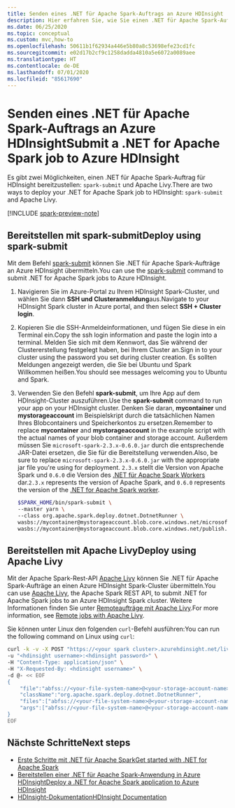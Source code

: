 ```yaml
---
title: Senden eines .NET für Apache Spark-Auftrags an Azure HDInsight
description: Hier erfahren Sie, wie Sie einen .NET für Apache Spark-Auftrag mit spark-submit und Apache Livy an Azure HDInsight senden.
ms.date: 06/25/2020
ms.topic: conceptual
ms.custom: mvc,how-to
ms.openlocfilehash: 50611b1f62934a446e5b80a8c53698efe23cd1fc
ms.sourcegitcommit: e02d17b2cf9c1258dadda4810a5e6072a0089aee
ms.translationtype: HT
ms.contentlocale: de-DE
ms.lasthandoff: 07/01/2020
ms.locfileid: "85617690"
---
```

# <a name="submit-a-net-for-apache-spark-job-to-azure-hdinsight"></a><span data-ttu-id="5c2b6-103">Senden eines .NET für Apache Spark-Auftrags an Azure HDInsight</span><span class="sxs-lookup"><span data-stu-id="5c2b6-103">Submit a .NET for Apache Spark job to Azure HDInsight</span></span>

<span data-ttu-id="5c2b6-104">Es gibt zwei Möglichkeiten, einen .NET für Apache Spark-Auftrag für HDInsight bereitzustellen: `spark-submit` und Apache Livy.</span><span class="sxs-lookup"><span data-stu-id="5c2b6-104">There are two ways to deploy your .NET for Apache Spark job to HDInsight: `spark-submit` and Apache Livy.</span></span>

[!INCLUDE [spark-preview-note](../../../includes/spark-preview-note.md)]

## <a name="deploy-using-spark-submit"></a><span data-ttu-id="5c2b6-105">Bereitstellen mit spark-submit</span><span class="sxs-lookup"><span data-stu-id="5c2b6-105">Deploy using spark-submit</span></span>

<span data-ttu-id="5c2b6-106">Mit dem Befehl [spark-submit](https://spark.apache.org/docs/latest/submitting-applications.html) können Sie .NET für Apache Spark-Aufträge an Azure HDInsight übermitteln.</span><span class="sxs-lookup"><span data-stu-id="5c2b6-106">You can use the [spark-submit](https://spark.apache.org/docs/latest/submitting-applications.html) command to submit .NET for Apache Spark jobs to Azure HDInsight.</span></span>

1. <span data-ttu-id="5c2b6-107">Navigieren Sie im Azure-Portal zu Ihrem HDInsight Spark-Cluster, und wählen Sie dann **SSH und Clusteranmeldung**aus.</span><span class="sxs-lookup"><span data-stu-id="5c2b6-107">Navigate to your HDInsight Spark cluster in Azure portal, and then select **SSH + Cluster login**.</span></span>

2. <span data-ttu-id="5c2b6-108">Kopieren Sie die SSH-Anmeldeinformationen, und fügen Sie diese in ein Terminal ein.</span><span class="sxs-lookup"><span data-stu-id="5c2b6-108">Copy the ssh login information and paste the login into a terminal.</span></span> <span data-ttu-id="5c2b6-109">Melden Sie sich mit dem Kennwort, das Sie während der Clustererstellung festgelegt haben, bei Ihrem Cluster an.</span><span class="sxs-lookup"><span data-stu-id="5c2b6-109">Sign in to your cluster using the password you set during cluster creation.</span></span> <span data-ttu-id="5c2b6-110">Es sollten Meldungen angezeigt werden, die Sie bei Ubuntu und Spark Willkommen heißen.</span><span class="sxs-lookup"><span data-stu-id="5c2b6-110">You should see messages welcoming you to Ubuntu and Spark.</span></span>

3. <span data-ttu-id="5c2b6-111">Verwenden Sie den Befehl **spark-submit**, um Ihre App auf dem HDInsight-Cluster auszuführen.</span><span class="sxs-lookup"><span data-stu-id="5c2b6-111">Use the **spark-submit** command to run your app on your HDInsight cluster.</span></span> <span data-ttu-id="5c2b6-112">Denken Sie daran, **mycontainer** und **mystorageaccount** im Beispielskript durch die tatsächlichen Namen Ihres Blobcontainers und Speicherkontos zu ersetzen.</span><span class="sxs-lookup"><span data-stu-id="5c2b6-112">Remember to replace **mycontainer** and **mystorageaccount** in the example script with the actual names of your blob container and storage account.</span></span> <span data-ttu-id="5c2b6-113">Außerdem müssen Sie `microsoft-spark-2.3.x-0.6.0.jar` durch die entsprechende JAR-Datei ersetzen, die Sie für die Bereitstellung verwenden.</span><span class="sxs-lookup"><span data-stu-id="5c2b6-113">Also, be sure to replace `microsoft-spark-2.3.x-0.6.0.jar` with the appropriate jar file you're using for deployment.</span></span> <span data-ttu-id="5c2b6-114">`2.3.x` stellt die Version von Apache Spark und `0.6.0` die Version des [.NET für Apache Spark Workers](https://github.com/dotnet/spark/releases) dar.</span><span class="sxs-lookup"><span data-stu-id="5c2b6-114">`2.3.x` represents the version of Apache Spark, and `0.6.0` represents the version of the [.NET for Apache Spark worker](https://github.com/dotnet/spark/releases).</span></span>

   ```bash
   $SPARK_HOME/bin/spark-submit \
   --master yarn \
   --class org.apache.spark.deploy.dotnet.DotnetRunner \
   wasbs://mycontainer@mystorageaccount.blob.core.windows.net/microsoft-spark-2.3.x-0.6.0.jar \
   wasbs://mycontainer@mystorageaccount.blob.core.windows.net/publish.zip mySparkApp
   ```

## <a name="deploy-using-apache-livy"></a><span data-ttu-id="5c2b6-115">Bereitstellen mit Apache Livy</span><span class="sxs-lookup"><span data-stu-id="5c2b6-115">Deploy using Apache Livy</span></span>

<span data-ttu-id="5c2b6-116">Mit der Apache Spark-Rest-API [Apache Livy](https://livy.incubator.apache.org/) können Sie .NET für Apache Spark-Aufträge an einen Azure HDInsight Spark-Cluster übermitteln.</span><span class="sxs-lookup"><span data-stu-id="5c2b6-116">You can use [Apache Livy](https://livy.incubator.apache.org/), the Apache Spark REST API, to submit .NET for Apache Spark jobs to an Azure HDInsight Spark cluster.</span></span> <span data-ttu-id="5c2b6-117">Weitere Informationen finden Sie unter [Remoteaufträge mit Apache Livy](https://docs.microsoft.com/azure/hdinsight/spark/apache-spark-livy-rest-interface).</span><span class="sxs-lookup"><span data-stu-id="5c2b6-117">For more information, see [Remote jobs with Apache Livy](https://docs.microsoft.com/azure/hdinsight/spark/apache-spark-livy-rest-interface).</span></span>

<span data-ttu-id="5c2b6-118">Sie können unter Linux den folgenden `curl`-Befehl ausführen:</span><span class="sxs-lookup"><span data-stu-id="5c2b6-118">You can run the following command on Linux using `curl`:</span></span>

```bash
curl -k -v -X POST "https://<your spark cluster>.azurehdinsight.net/livy/batches" \
-u "<hdinsight username>:<hdinsight password>" \
-H "Content-Type: application/json" \
-H "X-Requested-By: <hdinsight username>" \
-d @- << EOF
{
    "file":"abfss://<your-file-system-name>@<your-storage-account-name>.dfs.core.windows.net/<some dir>/microsoft-spark-<spark_majorversion.spark_minorversion.x>-<spark_dotnet_version>.jar",
    "className":"org.apache.spark.deploy.dotnet.DotnetRunner",
    "files":["abfss://<your-file-system-name>@<your-storage-account-name>.dfs.core.windows.net/<some dir>/<udf assembly>", "abfss://<your-file-system-name>@<your-storage-account-name>.dfs.core.windows.net/<some dir>/<file>"],
    "args":["abfss://<your-file-system-name>@<your-storage-account-name>.dfs.core.windows.net/<some dir>/<your app>.zip","<your app>","<app arg 1>","<app arg 2>,"...","<app arg n>"]
}
EOF
```

## <a name="next-steps"></a><span data-ttu-id="5c2b6-119">Nächste Schritte</span><span class="sxs-lookup"><span data-stu-id="5c2b6-119">Next steps</span></span>

* [<span data-ttu-id="5c2b6-120">Erste Schritte mit .NET für Apache Spark</span><span class="sxs-lookup"><span data-stu-id="5c2b6-120">Get started with .NET for Apache Spark</span></span>](../tutorials/get-started.md)
* [<span data-ttu-id="5c2b6-121">Bereitstellen einer .NET für Apache Spark-Anwendung in Azure HDInsight</span><span class="sxs-lookup"><span data-stu-id="5c2b6-121">Deploy a .NET for Apache Spark application to Azure HDInsight</span></span>](../tutorials/hdinsight-deployment.md)
* [<span data-ttu-id="5c2b6-122">HDInsight-Dokumentation</span><span class="sxs-lookup"><span data-stu-id="5c2b6-122">HDInsight Documentation</span></span>](https://docs.microsoft.com/azure/hdinsight/)
